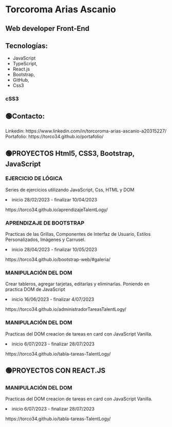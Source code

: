 <!DOCTYPE html>
<html lang="en">
<head>
    <meta charset="UTF-8">
    <meta http-equiv="X-UA-Compatible" content="IE=edge">
    <meta name="viewport" content="width=device-width, initial-scale=1.0">
</head>
<body>
    <div align="">
        <h1 > Torcoroma Arias Ascanio</h1>
        <h2>Web developer Front-End</h2>
        <h2> Tecnologías:</h2>
<ul>
    <li>JavaScript </li>
    <li>TypeScript,</li>
     <li>React.js</li>
     <li> Bootstrap,</li>
     <li>GitHub,</li>
     <li>Css3</li>
</ul>
        <h3>    cSS3 </h3>
        <h2> 🟢Contacto: </h2> 
       <p>Linkedin: https://www.linkedin.com/in/torcoroma-arias-ascanio-a20315227/ <br>
           Portafolio: https://torco34.github.io/portafolio/
       </p> 
        <h2> 🟢PROYECTOS Html5, CSS3, Bootstrap, JavaScript</h2>
         <h3> EJERCICIO DE LÓGICA </h3> 
        <p> Series de ejercicios utilizando JavaScript, Css, HTML y DOM </p>  
         <li>  inicio 28/02/2023 - finalizar 10/04/2023 </li>
       <p>https://torco34.github.io/aprendizajeTalentLogy/</p>
         
 <div>  
  <h3> APRENDIZAJE DE BOOTSTRAP </h3> 
        <p>Practicas de las Grillas, Componentes de Interfaz de Usuario, Estilos Personalizados, Imágenes y Carrusel.</p> 
        <li>inicio 28/04/2023 - finalizar 10/05/2023</li>
    <p>https://torco34.github.io/bootstrap-web/#galeria/</p>
</div>
<div>  
    <h3>MANIPULACIÓN DEL DOM</h3>
       <p>Crear tableros, agregar tarjetas, editarlas y eliminarlas. Poniendo en practica DOM de JavaScript</p> 
       <li>inicio 16/06/2023 - finalizar 4/07/2023</li>
      <p>https://torco34.github.io/administradorTareasTalentLogy/</p>
</div>
<div>  
    <h3>MANIPULACIÓN DEL DOM</h3>
       <p>Practicas del DOM creacion de tareas en card con JavaScript Vanilla.</p> 
       <li>inicio 6/07/2023 - finalizar 28/07/2023</li>
      <p> https://torco34.github.io/tabla-tareas-TalentLogy/</p>
</div>
        <h2> 🟢PROYECTOS CON REACT.JS</h2>
<div>  
    <h3>MANIPULACIÓN DEL DOM</h3>
       <p>Practicas del DOM creacion de tareas en card con JavaScript Vanilla.</p> 
       <li>inicio 6/07/2023 - finalizar 28/07/2023</li>
      <p> https://torco34.github.io/tabla-tareas-TalentLogy/</p>
</div>

</div>
</body>
</html>


